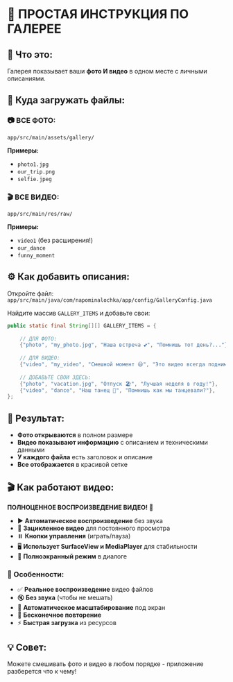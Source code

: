 # 📸 **ПРОСТАЯ ИНСТРУКЦИЯ ПО ГАЛЕРЕЕ**

## 🎯 **Что это:**
Галерея показывает ваши **фото И видео** в одном месте с личными описаниями.

## 📁 **Куда загружать файлы:**

### **📷 ВСЕ ФОТО:**
```
app/src/main/assets/gallery/
```
**Примеры:**
- `photo1.jpg`
- `our_trip.png` 
- `selfie.jpeg`

### **🎬 ВСЕ ВИДЕО:**
```
app/src/main/res/raw/
```
**Примеры:**
- `video1` (без расширения!)
- `our_dance` 
- `funny_moment`

## ⚙️ **Как добавить описания:**

Откройте файл: `app/src/main/java/com/napominalochka/app/config/GalleryConfig.java`

Найдите массив `GALLERY_ITEMS` и добавьте свои:

```java
public static final String[][] GALLERY_ITEMS = {
    
    // ДЛЯ ФОТО:
    {"photo", "my_photo.jpg", "Наша встреча 💕", "Помнишь тот день?..."},
    
    // ДЛЯ ВИДЕО:  
    {"video", "my_video", "Смешной момент 😄", "Это видео всегда поднимает настроение!"},
    
    // ДОБАВЬТЕ СВОИ ЗДЕСЬ:
    {"photo", "vacation.jpg", "Отпуск 🏖️", "Лучшая неделя в году!"},
    {"video", "dance", "Наш танец 💃", "Помнишь как мы танцевали?"},
};
```

## 🎉 **Результат:**
- **Фото открываются** в полном размере
- **Видео показывают информацию** с описанием и техническими данными
- **У каждого файла** есть заголовок и описание
- **Все отображается** в красивой сетке

## 🎬 **Как работают видео:**

**ПОЛНОЦЕННОЕ ВОСПРОИЗВЕДЕНИЕ ВИДЕО!** 🎉
- ▶️ **Автоматическое воспроизведение** без звука
- 🔄 **Зацикленное видео** для постоянного просмотра
- ⏸️ **Кнопки управления** (играть/пауза)
- 🖥️ **Использует SurfaceView и MediaPlayer** для стабильности
- 📱 **Полноэкранный режим** в диалоге

### **🎯 Особенности:**
- ✅ **Реальное воспроизведение** видео файлов
- 🔇 **Без звука** (чтобы не мешать)
- 📐 **Автоматическое масштабирование** под экран
- 🔄 **Бесконечное повторение**
- ⚡ **Быстрая загрузка** из ресурсов

## 💡 **Совет:**
Можете смешивать фото и видео в любом порядке - приложение разберется что к чему!